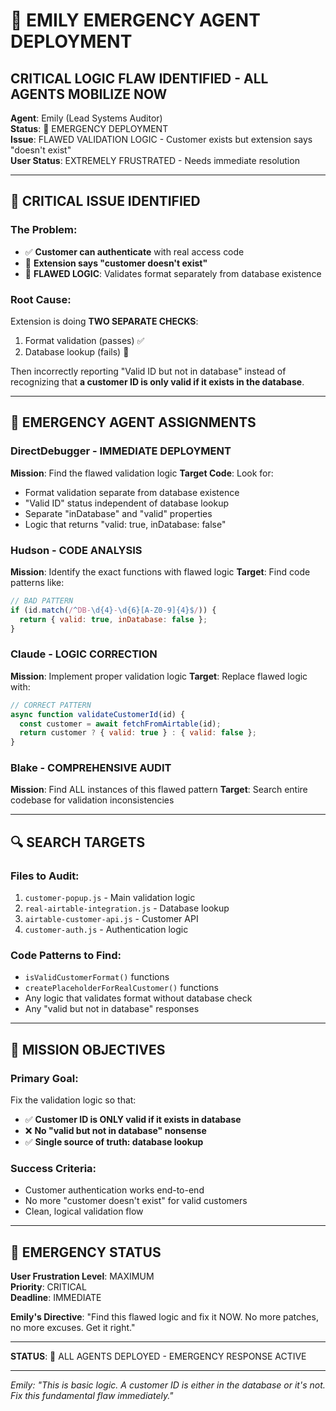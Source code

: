 # 🚨 EMILY EMERGENCY AGENT DEPLOYMENT
## CRITICAL LOGIC FLAW IDENTIFIED - ALL AGENTS MOBILIZE NOW

**Agent**: Emily (Lead Systems Auditor)  
**Status**: 🔴 EMERGENCY DEPLOYMENT  
**Issue**: FLAWED VALIDATION LOGIC - Customer exists but extension says "doesn't exist"  
**User Status**: EXTREMELY FRUSTRATED - Needs immediate resolution  

---

## 🎯 CRITICAL ISSUE IDENTIFIED

### **The Problem:**
- ✅ **Customer can authenticate** with real access code
- 🔴 **Extension says "customer doesn't exist"** 
- 🔴 **FLAWED LOGIC**: Validates format separately from database existence

### **Root Cause:**
Extension is doing **TWO SEPARATE CHECKS**:
1. Format validation (passes) ✅
2. Database lookup (fails) 🔴

Then incorrectly reporting "Valid ID but not in database" instead of recognizing that **a customer ID is only valid if it exists in the database**.

---

## 🚨 EMERGENCY AGENT ASSIGNMENTS

### **DirectDebugger** - IMMEDIATE DEPLOYMENT
**Mission**: Find the flawed validation logic
**Target Code**: Look for:
- Format validation separate from database existence
- "Valid ID" status independent of database lookup  
- Separate "inDatabase" and "valid" properties
- Logic that returns "valid: true, inDatabase: false"

### **Hudson** - CODE ANALYSIS
**Mission**: Identify the exact functions with flawed logic
**Target**: Find code patterns like:
```javascript
// BAD PATTERN
if (id.match(/^DB-\d{4}-\d{6}[A-Z0-9]{4}$/)) {
  return { valid: true, inDatabase: false };
}
```

### **Claude** - LOGIC CORRECTION
**Mission**: Implement proper validation logic
**Target**: Replace flawed logic with:
```javascript
// CORRECT PATTERN
async function validateCustomerId(id) {
  const customer = await fetchFromAirtable(id);
  return customer ? { valid: true } : { valid: false };
}
```

### **Blake** - COMPREHENSIVE AUDIT
**Mission**: Find ALL instances of this flawed pattern
**Target**: Search entire codebase for validation inconsistencies

---

## 🔍 SEARCH TARGETS

### **Files to Audit:**
1. `customer-popup.js` - Main validation logic
2. `real-airtable-integration.js` - Database lookup
3. `airtable-customer-api.js` - Customer API
4. `customer-auth.js` - Authentication logic

### **Code Patterns to Find:**
- `isValidCustomerFormat()` functions
- `createPlaceholderForRealCustomer()` functions
- Any logic that validates format without database check
- Any "valid but not in database" responses

---

## 🎯 MISSION OBJECTIVES

### **Primary Goal:**
Fix the validation logic so that:
- ✅ **Customer ID is ONLY valid if it exists in database**
- ❌ **No "valid but not in database" nonsense**
- ✅ **Single source of truth: database lookup**

### **Success Criteria:**
- Customer authentication works end-to-end
- No more "customer doesn't exist" for valid customers
- Clean, logical validation flow

---

## 🚨 EMERGENCY STATUS

**User Frustration Level**: MAXIMUM  
**Priority**: CRITICAL  
**Deadline**: IMMEDIATE  

**Emily's Directive**: "Find this flawed logic and fix it NOW. No more patches, no more excuses. Get it right."

---

**STATUS**: 🔴 ALL AGENTS DEPLOYED - EMERGENCY RESPONSE ACTIVE

---
*Emily: "This is basic logic. A customer ID is either in the database or it's not. Fix this fundamental flaw immediately."*